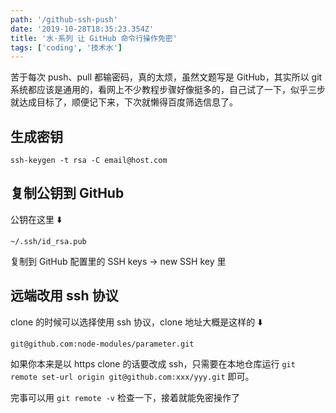 ```yaml
---
path: '/github-ssh-push'
date: '2019-10-28T18:35:23.354Z'
title: '水·系列 让 GitHub 命令行操作免密'
tags: ['coding', '技术水']
---
```


苦于每次 push、pull 都输密码，真的太烦，虽然文题写是 GitHub，其实所以 git 系统都应该是通用的，看网上不少教程步骤好像挺多的，自己试了一下，似乎三步就达成目标了，顺便记下来，下次就懒得百度筛选信息了。

## 生成密钥

```
ssh-keygen -t rsa -C email@host.com
```

## 复制公钥到 GitHub

公钥在这里 ⬇️

```
~/.ssh/id_rsa.pub
```

复制到 GitHub 配置里的 SSH keys -> new SSH key 里

## 远端改用 ssh 协议

clone 的时候可以选择使用 ssh 协议，clone 地址大概是这样的 ⬇️

```
git@github.com:node-modules/parameter.git
```

如果你本来是以 https clone 的话要改成 ssh，只需要在本地仓库运行 `git remote set-url origin git@github.com:xxx/yyy.git` 即可。

完事可以用 `git remote -v` 检查一下，接着就能免密操作了
